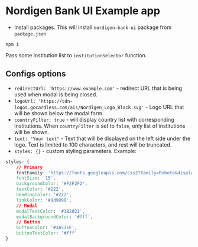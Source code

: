 # Nordigen Bank UI Example app

* Install packages. This will install `nordigen-bank-ui` package from `package.json`
```
npm i
```

Pass some institution list to `institutionSelector` function.

## Configs options

* `redirectUrl: 'https://www.example.com'` - redirect URL that is being used when modal is being closed.
* `logoUrl: 'https://cdn-logos.gocardless.com/ais/Nordigen_Logo_Black.svg'`  - Logo URL that will be shown below the modal form.
* `countryFilter: true` - will display country list with corresponding institutions. When `countryFilter` is set to `false`, only list of institutions will be shown.
*  `text: "Your text"` - Text that will be displayed on the left side under the logo. Text is limited to 100 characters, and rest will be truncated.
* `styles: {}` - custom styling parameters. Example:
```css
styles: {
    // Primary
    fontFamily: 'https://fonts.googleapis.com/css2?family=Roboto&display=swap',
    fontSize: '15',
    backgroundColor: '#F2F2F2',
    textColor: '#222',
    headingColor: '#222',
    linkColor: '#8d9090',
    // Modal
    modalTextColor: '#1B2021',
    modalBackgroundColor: '#fff',
    // Button
    buttonColor: '#3A53EE',
    buttonTextColor: '#fff'
}
```
